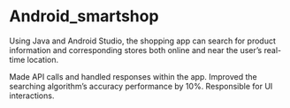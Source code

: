 # Android_smartshop

Using Java and Android Studio, the shopping app can search for product information and corresponding stores both online and near the user’s real-time location.


Made API calls and handled responses within the app. Improved the searching algorithm’s accuracy performance by 10%. Responsible for UI interactions.
